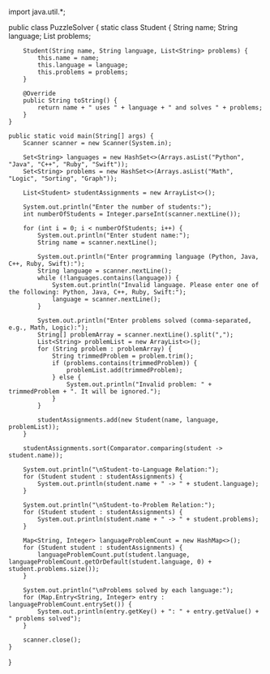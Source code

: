 import java.util.*;

public class PuzzleSolver {
    static class Student {
        String name;
        String language;
        List<String> problems;

        Student(String name, String language, List<String> problems) {
            this.name = name;
            this.language = language;
            this.problems = problems;
        }

        @Override
        public String toString() {
            return name + " uses " + language + " and solves " + problems;
        }
    }

    public static void main(String[] args) {
        Scanner scanner = new Scanner(System.in);

        Set<String> languages = new HashSet<>(Arrays.asList("Python", "Java", "C++", "Ruby", "Swift"));
        Set<String> problems = new HashSet<>(Arrays.asList("Math", "Logic", "Sorting", "Graph"));

        List<Student> studentAssignments = new ArrayList<>();

        System.out.println("Enter the number of students:");
        int numberOfStudents = Integer.parseInt(scanner.nextLine());

        for (int i = 0; i < numberOfStudents; i++) {
            System.out.println("Enter student name:");
            String name = scanner.nextLine();

            System.out.println("Enter programming language (Python, Java, C++, Ruby, Swift):");
            String language = scanner.nextLine();
            while (!languages.contains(language)) {
                System.out.println("Invalid language. Please enter one of the following: Python, Java, C++, Ruby, Swift:");
                language = scanner.nextLine();
            }

            System.out.println("Enter problems solved (comma-separated, e.g., Math, Logic):");
            String[] problemArray = scanner.nextLine().split(",");
            List<String> problemList = new ArrayList<>();
            for (String problem : problemArray) {
                String trimmedProblem = problem.trim();
                if (problems.contains(trimmedProblem)) {
                    problemList.add(trimmedProblem);
                } else {
                    System.out.println("Invalid problem: " + trimmedProblem + ". It will be ignored.");
                }
            }

            studentAssignments.add(new Student(name, language, problemList));
        }

        studentAssignments.sort(Comparator.comparing(student -> student.name));

        System.out.println("\nStudent-to-Language Relation:");
        for (Student student : studentAssignments) {
            System.out.println(student.name + " -> " + student.language);
        }

        System.out.println("\nStudent-to-Problem Relation:");
        for (Student student : studentAssignments) {
            System.out.println(student.name + " -> " + student.problems);
        }

        Map<String, Integer> languageProblemCount = new HashMap<>();
        for (Student student : studentAssignments) {
            languageProblemCount.put(student.language, languageProblemCount.getOrDefault(student.language, 0) + student.problems.size());
        }

        System.out.println("\nProblems solved by each language:");
        for (Map.Entry<String, Integer> entry : languageProblemCount.entrySet()) {
            System.out.println(entry.getKey() + ": " + entry.getValue() + " problems solved");
        }

        scanner.close();
    }
}
